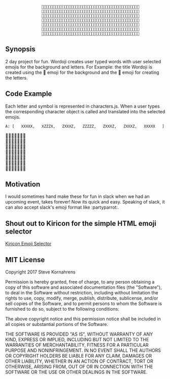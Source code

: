                     💯💯💯💯💯💯💯💯💯💯💯💯💯💯💯💯💯💯💯💯💯💯💯💯💯💯💯💯💯💯💯💯💯💯💯💯💯💯💯💯💯💯💯
                    💯🎱💯💯💯🎱💯💯🎱🎱🎱💯💯🎱🎱🎱🎱💯💯🎱🎱🎱🎱💯💯💯🎱🎱🎱💯💯🎱🎱🎱🎱🎱💯🎱🎱🎱🎱🎱💯
                    💯🎱💯💯💯🎱💯🎱💯💯💯🎱💯🎱💯💯💯🎱💯🎱💯💯💯🎱💯🎱💯💯💯🎱💯💯💯🎱💯💯💯💯💯🎱💯💯💯
                    💯🎱💯🎱💯🎱💯🎱💯💯💯🎱💯🎱🎱🎱🎱💯💯🎱💯💯💯🎱💯🎱💯💯💯🎱💯💯💯🎱💯💯💯💯💯🎱💯💯💯
                    💯🎱🎱💯🎱🎱💯🎱💯💯💯🎱💯🎱💯💯🎱💯💯🎱💯💯💯🎱💯🎱💯💯💯🎱💯🎱💯🎱💯💯💯💯💯🎱💯💯💯
                    💯🎱💯💯💯🎱💯💯🎱🎱🎱💯💯🎱💯💯💯🎱💯🎱🎱🎱🎱💯💯💯🎱🎱🎱💯💯🎱🎱🎱💯💯💯🎱🎱🎱🎱🎱💯
                    💯💯💯💯💯💯💯💯💯💯💯💯💯💯💯💯💯💯💯💯💯💯💯💯💯💯💯💯💯💯💯💯💯💯💯💯💯💯💯💯💯💯💯

## Synopsis

2 day project for fun. Wordoji creates user typed words with user selected emojis for the background and letters.
For Example: the title Wordoji is created using the 💯 emoji for the background and the 🎱 emoji for creating the letters. 

## Code Example

Each letter and symbol is represented in characters.js. When a user types the corresponding character object is called and translated into the selected emojis.

`A: [  
XXXXX,  
XZZZX,  
ZXXXZ,  
ZZZZZ,  
ZXXXZ,  
ZXXXZ,  
XXXXX  
    ]`  
    
🎂🎂🎂🎂🎂🎂🎂  
🎂🎂🍩🍩🍩🎂🎂  
🎂🍩🎂🎂🎂🍩🎂  
🎂🍩🍩🍩🍩🍩🎂  
🎂🍩🎂🎂🎂🍩🎂  
🎂🍩🎂🎂🎂🍩🎂  
🎂🎂🎂🎂🎂🎂🎂  

## Motivation

I would sometimes hand make these for fun in slack when we had an upcoming event, takes forever! Now its quick and easy. Speaking of slack, it can also accept slack's emoji format like :partyparrot:. 


## Shout out to Kiricon for the simple HTML emoji selector
[Kiricon Emoji Selector](github.com/Kiricon/emoji-selector)


## MIT License

Copyright 2017 Steve Kornahrens

Permission is hereby granted, free of charge, to any person obtaining a copy of this software and associated documentation files (the "Software"), to deal in the Software without restriction, including without limitation the rights to use, copy, modify, merge, publish, distribute, sublicense, and/or sell copies of the Software, and to permit persons to whom the Software is furnished to do so, subject to the following conditions:

The above copyright notice and this permission notice shall be included in all copies or substantial portions of the Software.

THE SOFTWARE IS PROVIDED "AS IS", WITHOUT WARRANTY OF ANY KIND, EXPRESS OR IMPLIED, INCLUDING BUT NOT LIMITED TO THE WARRANTIES OF MERCHANTABILITY, FITNESS FOR A PARTICULAR PURPOSE AND NONINFRINGEMENT. IN NO EVENT SHALL THE AUTHORS OR COPYRIGHT HOLDERS BE LIABLE FOR ANY CLAIM, DAMAGES OR OTHER LIABILITY, WHETHER IN AN ACTION OF CONTRACT, TORT OR OTHERWISE, ARISING FROM, OUT OF OR IN CONNECTION WITH THE SOFTWARE OR THE USE OR OTHER DEALINGS IN THE SOFTWARE.
